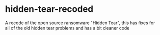 # hidden-tear-recoded
A recode of the open source ransomware "Hidden Tear", this has fixes for all of the old hidden tear problems and has a bit cleaner code
